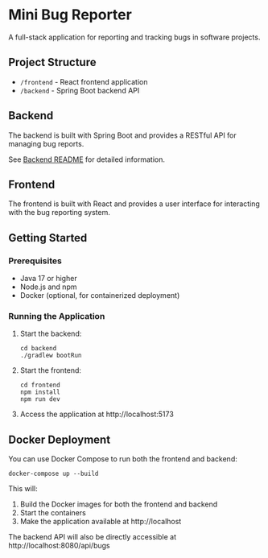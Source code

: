 # Mini Bug Reporter

A full-stack application for reporting and tracking bugs in software projects.

## Project Structure

- `/frontend` - React frontend application
- `/backend` - Spring Boot backend API

## Backend

The backend is built with Spring Boot and provides a RESTful API for managing bug reports.

See [Backend README](./backend/README.md) for detailed information.

## Frontend

The frontend is built with React and provides a user interface for interacting with the bug reporting system.

## Getting Started

### Prerequisites

- Java 17 or higher
- Node.js and npm
- Docker (optional, for containerized deployment)

### Running the Application

1. Start the backend:
   ```
   cd backend
   ./gradlew bootRun
   ```

2. Start the frontend:
   ```
   cd frontend
   npm install
   npm run dev
   ```

3. Access the application at http://localhost:5173

## Docker Deployment

You can use Docker Compose to run both the frontend and backend:

```
docker-compose up --build
```

This will:
1. Build the Docker images for both the frontend and backend
2. Start the containers
3. Make the application available at http://localhost

The backend API will also be directly accessible at http://localhost:8080/api/bugs
